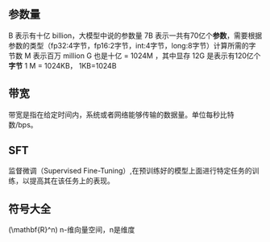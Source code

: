 ## 参数量
B 表示有十亿 billion，大模型中说的参数量 7B 表示一共有70亿个**参数**，需要根据参数的类型（fp32:4字节，fp16:2字节，int:4字节，long:8字节）计算所需的字节数
M 表示百万 million
G 也是十亿 = 1024M ，其中显存 12G 是表示有120亿个**字节**
1 M = 1024KB， 1KB=1024B
## 带宽
带宽是指在给定时间内，系统或者网络能够传输的数据量。单位每秒比特数/bps。

## SFT
监督微调（Supervised Fine-Tuning）,在预训练好的模型上面进行特定任务的训练，以提高其在该任务上的表现。


## 符号大全
\(\mathbf{R}^n\)  n-维向量空间，n是维度
